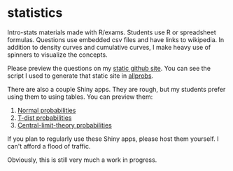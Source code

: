 # statistics

Intro-stats materials made with R/exams. Students use R or spreadsheet formulas. Questions use embedded csv files and have links to wikipedia. In addition to density curves and cumulative curves, I make heavy use of spinners to visualize the concepts.

Please preview the questions on my [static github site](https://ceworley.github.io/statqs). You can see the script I used to generate that static site in [allprobs](https://github.com/ceworley/statistics/tree/main/allprobs).

There are also a couple Shiny apps. They are rough, but my students prefer using them to using tables. You can preview them:

1. [Normal probabilities](http://18.191.167.248:3838/nprob/)
2. [T-dist probabilities](http://18.191.167.248:3838/Tprob/)
3. [Central-limit-theory probabilities](http://18.191.167.248:3838/CLTprob/)

If you plan to regularly use these Shiny apps, please host them yourself. I can't afford a flood of traffic. 

Obviously, this is still very much a work in progress.



